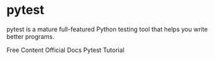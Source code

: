 # pytest

pytest is a mature full-featured Python testing tool that helps you write better programs.

<ResourceGroupTitle>Free Content</ResourceGroupTitle>
<BadgeLink colorScheme='blue' badgeText='Official Docs' href='https://docs.pytest.org/'>Official Docs</BadgeLink>
<BadgeLink colorScheme='yellow' badgeText='Read' href='https://www.tutorialspoint.com/pytest/index.htm'>Pytest Tutorial</BadgeLink>


